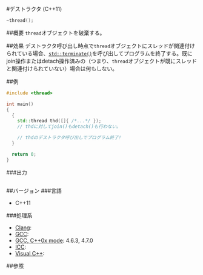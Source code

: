 #デストラクタ (C++11)
```cpp
~thread();
```

##概要
`thread`オブジェクトを破棄する。


##効果
デストラクタ呼び出し時点で`thread`オブジェクトにスレッドが関連付けられている場合、[`std::terminate()`](/reference/exception/terminate.md)を呼び出してプログラムを終了する。既にjoin操作またはdetach操作済みの（つまり、`thread`オブジェクトが既にスレッドと関連付けられていない）場合は何もしない。


##例
```cpp
#include <thread>

int main()
{
  {
    std::thread thd([]{ /*...*/ });
    // thdに対してjoin()もdetach()も行わない。

    // thdのデストラクタ呼び出しでプログラム終了!
  }

  return 0;
}
```

###出力
```
```

##バージョン
###言語
- C++11

###処理系
- [Clang](/implementation.md#clang):
- [GCC](/implementation.md#gcc):
- [GCC, C++0x mode](/implementation.md#gcc): 4.6.3, 4.7.0
- [ICC](/implementation.md#icc):
- [Visual C++](/implementation.md#visual_cpp):


##参照
